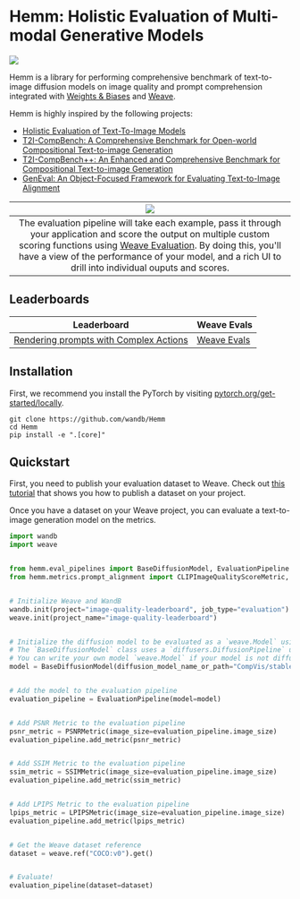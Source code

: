# Hemm: Holistic Evaluation of Multi-modal Generative Models

[![](https://img.shields.io/badge/Hemm-docs-blue)](https://wandb.github.io/Hemm/)

Hemm is a library for performing comprehensive benchmark of text-to-image diffusion models on image quality and prompt comprehension integrated with [Weights & Biases](https://wandb.ai/site) and [Weave](https://wandb.github.io/weave/).

Hemm is highly inspired by the following projects:
- [Holistic Evaluation of Text-To-Image Models](https://crfm.stanford.edu/helm/heim/v1.0.0/)
- [T2I-CompBench: A Comprehensive Benchmark for Open-world Compositional Text-to-image Generation](https://karine-h.github.io/T2I-CompBench/)
- [T2I-CompBench++: An Enhanced and Comprehensive Benchmark for Compositional Text-to-image Generation](https://karine-h.github.io/T2I-CompBench-new/)
- [GenEval: An Object-Focused Framework for Evaluating Text-to-Image Alignment](https://arxiv.org/abs/2310.11513)

| ![](./docs/assets/evals.gif) | 
|:--:| 
| The evaluation pipeline will take each example, pass it through your application and score the output on multiple custom scoring functions using [Weave Evaluation](https://wandb.github.io/weave/guides/core-types/evaluations). By doing this, you'll have a view of the performance of your model, and a rich UI to drill into individual ouputs and scores. |

## Leaderboards

| Leaderboard | Weave Evals |
|---|---|
| [Rendering prompts with Complex Actions](https://wandb.ai/hemm-eval/mllm-eval-action/reports/Leaderboard-Rendering-prompts-with-Complex-Actions--Vmlldzo5Mjg2Nzky) | [Weave Evals](https://wandb.ai/hemm-eval/mllm-eval-action/weave/evaluations) |

## Installation

First, we recommend you install the PyTorch by visiting [pytorch.org/get-started/locally](https://pytorch.org/get-started/locally/).

```shell
git clone https://github.com/wandb/Hemm
cd Hemm
pip install -e ".[core]"
```

## Quickstart

First, you need to publish your evaluation dataset to Weave. Check out [this tutorial](https://weave-docs.wandb.ai/guides/core-types/datasets) that shows you how to publish a dataset on your project.

Once you have a dataset on your Weave project, you can evaluate a text-to-image generation model on the metrics.

```python
import wandb
import weave


from hemm.eval_pipelines import BaseDiffusionModel, EvaluationPipeline
from hemm.metrics.prompt_alignment import CLIPImageQualityScoreMetric, CLIPScoreMetric


# Initialize Weave and WandB
wandb.init(project="image-quality-leaderboard", job_type="evaluation")
weave.init(project_name="image-quality-leaderboard")


# Initialize the diffusion model to be evaluated as a `weave.Model` using `BaseWeaveModel`
# The `BaseDiffusionModel` class uses a `diffusers.DiffusionPipeline` under the hood.
# You can write your own model `weave.Model` if your model is not diffusers compatible.
model = BaseDiffusionModel(diffusion_model_name_or_path="CompVis/stable-diffusion-v1-4")


# Add the model to the evaluation pipeline
evaluation_pipeline = EvaluationPipeline(model=model)


# Add PSNR Metric to the evaluation pipeline
psnr_metric = PSNRMetric(image_size=evaluation_pipeline.image_size)
evaluation_pipeline.add_metric(psnr_metric)


# Add SSIM Metric to the evaluation pipeline
ssim_metric = SSIMMetric(image_size=evaluation_pipeline.image_size)
evaluation_pipeline.add_metric(ssim_metric)


# Add LPIPS Metric to the evaluation pipeline
lpips_metric = LPIPSMetric(image_size=evaluation_pipeline.image_size)
evaluation_pipeline.add_metric(lpips_metric)


# Get the Weave dataset reference
dataset = weave.ref("COCO:v0").get()


# Evaluate!
evaluation_pipeline(dataset=dataset)
```
